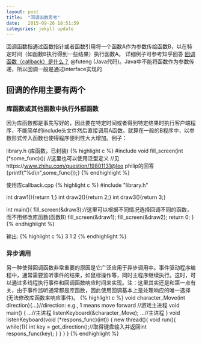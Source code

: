 ```yaml
---
layout: post
title:  "回调函数思考"
date:   2015-09-26 18:51:59
categories: jekyll update
---
```



回调函数指通过函数指针或者函数引用将一个函数A作为参数传给函数B，以在特定时间（如函数B执行得到一些结果）执行函数A。
详细例子可参考知乎回答
[回调函数（callback）是什么？](https://www.zhihu.com/question/19801131) @futeng (Java代码)。Java中不能将函数作为参数传递，所以回调一般是通过interface实现的

## 回调的作用主要有两个

### 库函数或其他函数中执行外部函数
因为库函数都是事先写好的，因此要在特定时间或者得到特定结果时执行客户端程序，不能简单的include头文件然后直接调用A函数。就算在一般的B程序中，以参数形式传入函数也使得程序便利性大大增加。例子：

library.h (库函数，已封装)
{% highlight c %}
#include <cstdio>
void fill_screen(int (*some_func)()) 
//这里也可以使用泛型定义
//见https://www.zhihu.com/question/19801131@lee philip的回答
{printf("%d\n",some_func());}
{% endhighlight %}

使用库callback.cpp
{% highlight c %}
#include "library.h"

int draw1(){return 1;}
int draw2(){return 2;}
int draw3(){return 3;}

int main(){
    fill_screen(&draw3);//这里可以根据不同情况选择回调不同的函数，而不用修改库函数(函数B)
    fill_screen(&draw1);
    fill_screen(&draw2);
    return 0;
}
{% endhighlight %}

输出:
{% highlight c %}
3
1
2
{% endhighlight %}

### 异步调用
另一种使得回调函数非常重要的原因是它广泛应用于异步调用中。事件驱动程序编程中，通常需要监听事件的结果，如鼠标操作等，同时主程序继续执行。这时，可以通过多线程执行事件和回调函数响应时间来实现。注：这里其实还是和第一点有关，由于事件监听通常都是库函数，因此使用回调基本上是处理响应的唯一选择(无法修改库函数来响应事件)。
{% highlight c %}
void character_Move(int direction){...}//direction: e.g., 1 means move forward
//游戏主进程
void main()
{
    ...//主进程
    listenKeyboard(&character_Move);
    ...//主进程
}
void listenKeyboard(void (*respons_func)(int))
{
    new thread(){
        void run(){
            while(1){
                int key = get_direction();//取得键盘输入并返回int
                respons_func(key);
            }
        }
    }
}
{% endhighlight %}